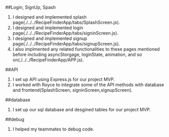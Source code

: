 ##Login, SignUp, Spash

1. I designed and implemented splash page(./../../RecipeFinderApp/tabs/SplashScreen.js).
2. I designed and implemented login page(./../../RecipeFinderApp/tabs/signinScreen.js).
3. I designed and implemented signup page(./../../RecipeFinderApp/tabs/signupScreen.js).
4. I also implmented any related functionalities to these pages mentioned before including asyncStorgage, loginState, animation, and so on(./../../RecipeFinderApp/APP.js).

##API

1. I set up API using Express.js for our project MVP.
2. I worked with Royce to integrate some of the API methods with database and frontend(SplashScreen, signinScreen,signupScreen).

##database

1. I set up our sql database and desgined tables for our project MVP.

##debug

1. I helped my teammates to debug code.
